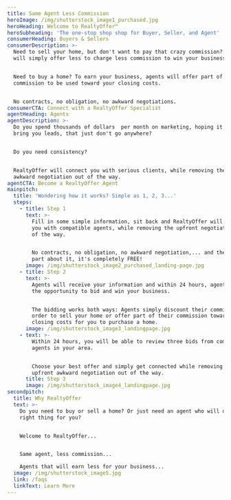 ```yaml
---
title: Same Agent Less Commission
heroImage: /img/shutterstock_image1_purchased.jpg
heroHeading: Welcome to RealtyOffer™
heroSubheading: 'The one-stop shop shop for Buyer, Seller, and Agent'
consumerHeading: Buyers & Sellers
consumerDescription: >-
  Need to sell your home, but don't want to pay that crazy commission? Agents
  will simply offer less to charge less commission to win your business!


  Need to buy a home? To earn your business, agents will offer part of their
  commission to be used toward your closing costs.


  No contracts, no obligation, no awkward negotiations.
consumerCTA: Connect with a RealtyOffer Specialist
agentHeading: Agents
agentDescription: >-
  Do you spend thousands of dollars  per month on marketing, hoping it will
  bring you leads, that just don't go anywhere?


  Do you need consistency?


  RealtyOffer will connect you with serious clients, while removing the upfront
  awkward negotiation out of the way.
agentCTA: Become a RealtyOffer Agent
mainpitch:
  title: 'Wondering how it works? Simple as 1, 2, 3...'
  steps:
    - title: Step 1
      text: >-
        Fill in some simple information, sit back and RealtyOffer will connect
        you with compatible agents, while removing the upfront negotiation out
        of the way.


        No contracts, no obligation, no awkward negotiation,... and the best
        part about it, it's completely FREE!
      image: /img/shutterstock_image2_purchased_landing-page.jpg
    - title: Step 2
      text: >-
        Agents will receive your information and within 24 hours, agents have
        the opportunity to bid and win your business.


        The bidding works both ways: Agents simply discount their commission in
        order to sell your home or offer part of their commission towards your
        closing costs for you to purchase a home.
      image: /img/shutterstock_image3_landingpage.jpg
    - text: >-
        Within 24 hours, you will be able to review three bids from compatible
        agents in your area.


        Choose your best offer and simply get connected while removing the
        upfront awkward negotiation out of the way.
      title: Step 3
      image: /img/shutterstock_image4_landingpage.jpg
secondpitch:
  title: Why RealtyOffer
  text: >-
    Do you need to buy or sell a home? Or just need an agent who will do the
    right thing for you?


    Welcome to RealtyOffer...


    Same agent, less commission...

    Agents that will earn less for your business...
  image: /img/shutterstock_image5.jpg
  link: /faqs
  linkText: Learn More
---
```

